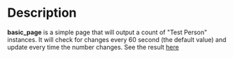 # Description

**basic_page** is a simple page that will output a count of "Test Person" instances. It will check for changes every 60 second (the default value) and update every time the number changes. 
See the result [here](https://learning.cultofbits.com/recordm/#/cob.custom-resource/E-Learning/example_basic_page.html)




